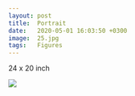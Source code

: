 ```yaml
---
layout: post
title:  Portrait
date:   2020-05-01 16:03:50 +0300
image:  25.jpg
tags:   Figures
---
```

24 x 20 inch                                                                       

![]({{site.baseurl}}/img/25.jpg)

